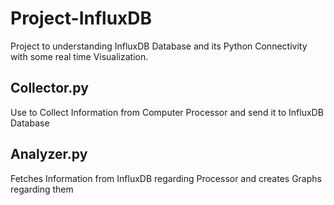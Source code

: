 # Project-InfluxDB
Project to understanding InfluxDB Database and its Python Connectivity with some real time Visualization.
## Collector.py
Use to Collect Information from Computer Processor and send it to InfluxDB Database
## Analyzer.py
Fetches Information from InfluxDB regarding Processor and creates Graphs regarding them
